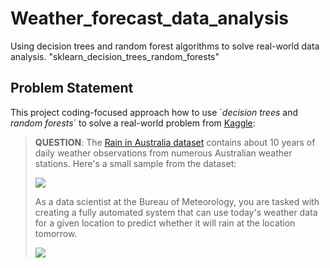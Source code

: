 # Weather_forecast_data_analysis
Using decision trees and random forest algorithms to solve real-world data analysis. "sklearn_decision_trees_random_forests"

## Problem Statement

This project coding-focused approach how to use ´_decision trees_ and _random forests_´ to solve a real-world problem from [Kaggle](https://kaggle.com/datasets):

> **QUESTION**: The [Rain in Australia dataset](https://kaggle.com/jsphyg/weather-dataset-rattle-package) contains about 10 years of daily weather observations from numerous Australian weather stations. Here's a small sample from the dataset:
> 
> ![](https://i.imgur.com/5QNJvir.png)
>
> As a data scientist at the Bureau of Meteorology, you are tasked with creating a fully automated system that can use today's weather data for a given location to predict whether it will rain at the location tomorrow. 
>
>
> ![](https://i.imgur.com/KWfcpcO.png)


